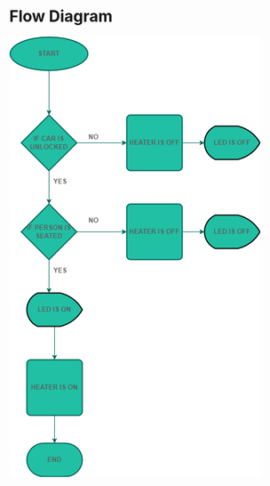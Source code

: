 # Flow Diagram

![image](https://github.com/Varsha-5/M2_Project_2022/blob/main/Untitled%20Diagram.drawio.png)
